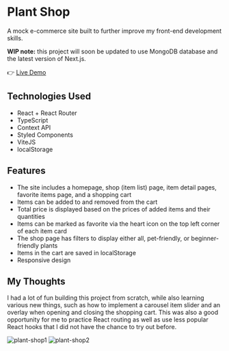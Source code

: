 # Plant Shop

A mock e-commerce site built to further improve my front-end development skills.

<b>WIP note:</b> this project will soon be updated to use MongoDB database and the latest version of Next.js.

:point_right: [Live Demo](https://rimasem.github.io/plant-shop/)

## Technologies Used
- React + React Router
- TypeScript
- Context API
- Styled Components
- ViteJS
- localStorage

## Features
- The site includes a homepage, shop (item list) page, item detail pages, favorite items page, and a shopping cart
- Items can be added to and removed from the cart
- Total price is displayed based on the prices of added items and their quantities
- Items can be marked as favorite via the heart icon on the top left corner of each item card
- The shop page has filters to display either all, pet-friendly, or beginner-friendly plants
- Items in the cart are saved in localStorage
- Responsive design

## My Thoughts
I had a lot of fun building this project from scratch, while also learning various new things, such as how to implement a carousel item slider 
and an overlay when opening and closing the shopping cart. This was also a good opportunity for me to practice React routing as well as use less 
popular React hooks that I did not have the chance to try out before.


![plant-shop1](https://user-images.githubusercontent.com/98835134/224503145-600198c6-f121-4a02-9856-7a9f56ace9f0.png)
![plant-shop2](https://user-images.githubusercontent.com/98835134/224503147-9c47229e-c478-4e31-9e39-94eff9343d65.png)
